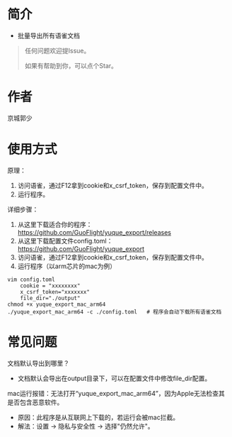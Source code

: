 # 简介

* 批量导出所有语雀文档

> 任何问题欢迎提Issue。 
> 
> 如果有帮助到你，可以点个Star。

# 作者

京城郭少

# 使用方式

原理：

1. 访问语雀，通过F12拿到cookie和x_csrf_token，保存到配置文件中。
2. 运行程序。

详细步骤：

1. 从这里下载适合你的程序：https://github.com/GuoFlight/yuque_export/releases
2. 从这里下载配置文件config.toml：https://github.com/GuoFlight/yuque_export
3. 访问语雀，通过F12拿到cookie和x_csrf_token，保存到配置文件中。
4. 运行程序（以arm芯片的mac为例）

```shell
vim config.toml
    cookie = "xxxxxxxx"
    x_csrf_token="xxxxxxx"
    file_dir="./output"
chmod +x yuque_export_mac_arm64
./yuque_export_mac_arm64 -c ./config.toml   # 程序会自动下载所有语雀文档
```

# 常见问题

文档默认导出到哪里？

* 文档默认会导出在output目录下，可以在配置文件中修改file_dir配置。

mac运行报错：无法打开“yuque_export_mac_arm64”，因为Apple无法检查其是否包含恶意软件。

* 原因：此程序是从互联网上下载的，若运行会被mac拦截。
* 解法：设置 -> 隐私与安全性 -> 选择"仍然允许"。



